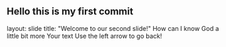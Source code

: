 Hello this is my first commit
---
layout: slide
title: "Welcome to our second slide!"
How can I know God a little bit more
Your text
Use the left arrow to go back!
